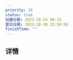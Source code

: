 ```yaml
---
priority: 10
status: true
创建日期: 2023-10-24 00:33
提交日期: 2023-10-30 23:59:59
finishTime: ""
---
```


## 详情
